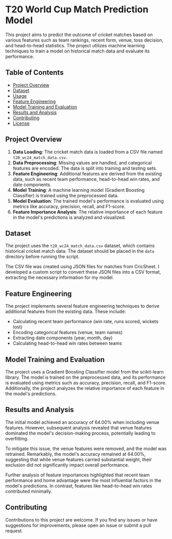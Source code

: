# T20 World Cup Match Prediction Model

This project aims to predict the outcome of cricket matches based on various features such as team rankings, recent form, venue, toss decision, and head-to-head statistics. The project utilizes machine learning techniques to train a model on historical match data and evaluate its performance.

## Table of Contents

- [Project Overview](#project-overview)
- [Dataset](#dataset)
- [Usage](#usage)
- [Feature Engineering](#feature-engineering)
- [Model Training and Evaluation](#model-training-and-evaluation)
- [Results and Analysis](#results-and-analysis)
- [Contributing](#contributing)
- [License](#license)

## Project Overview


1. **Data Loading**: The cricket match data is loaded from a CSV file named `t20_wc24_match_data.csv`.
2. **Data Preprocessing**: Missing values are handled, and categorical features are encoded. The data is split into training and testing sets.
3. **Feature Engineering**: Additional features are derived from the existing data, such as recent team performance, head-to-head win rates, and date components.
4. **Model Training**: A machine learning model (Gradient Boosting Classifier) is trained using the preprocessed data.
5. **Model Evaluation**: The trained model's performance is evaluated using metrics like accuracy, precision, recall, and F1-score.
6. **Feature Importance Analysis**: The relative importance of each feature in the model's predictions is analyzed and visualized.

## Dataset

The project uses the `t20_wc24_match_data.csv` dataset, which contains historical cricket match data. The dataset should be placed in the `data` directory before running the script.

The CSV file was created using JSON files for matches from CricSheet. I developed a custom script to convert these JSON files into a CSV format, extracting the necessary information for my model.


## Feature Engineering

The project implements several feature engineering techniques to derive additional features from the existing data. These include:

- Calculating recent team performance (win rate, runs scored, wickets lost)
- Encoding categorical features (venue, team names)
- Extracting date components (year, month, day)
- Calculating head-to-head win rates between teams

## Model Training and Evaluation

The project uses a Gradient Boosting Classifier model from the scikit-learn library. The model is trained on the preprocessed data, and its performance is evaluated using metrics such as accuracy, precision, recall, and F1-score. Additionally, the project analyzes the relative importance of each feature in the model's predictions.

## Results and Analysis

The initial model achieved an accuracy of 64.00% when including venue features. However, subsequent analysis revealed that venue features dominated the model's decision-making process, potentially leading to overfitting.

To mitigate this issue, the venue features were removed, and the model was retrained. Remarkably, the model's accuracy remained at 64.00%, suggesting that while venue features carried substantial weight, their exclusion did not significantly impact overall performance.

Further analysis of feature importances highlighted that recent team performance and home advantage were the most influential factors in the model's predictions. In contrast, features like head-to-head win rates contributed minimally.

## Contributing

Contributions to this project are welcome. If you find any issues or have suggestions for improvements, please open an issue or submit a pull request.
